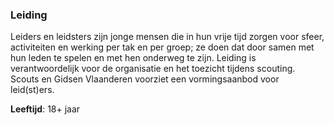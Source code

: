 ### Leiding
Leiders en leidsters zijn jonge mensen die in hun vrije tijd zorgen voor sfeer, activiteiten en werking per tak en per groep; ze doen dat door samen met hun leden te spelen en met hen onderweg te zijn. Leiding is verantwoordelijk voor de organisatie en het toezicht tijdens scouting. Scouts en Gidsen Vlaanderen voorziet een vormingsaanbod voor leid(st)ers.

**Leeftijd**: 18+ jaar
